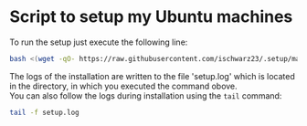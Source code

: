 # Script to setup my Ubuntu machines

To run the setup just execute the following line:
```bash
bash <(wget -qO- https://raw.githubusercontent.com/ischwarz23/.setup/master/install.sh)
```

The logs of the installation are written to the file 'setup.log' which is located in the directory, in which you executed the command obove.  
You can also follow the logs during installation using the `tail` command:
```bash
tail -f setup.log
```
